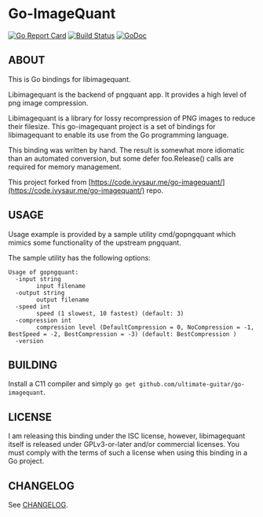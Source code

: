 # Go-ImageQuant
[![Go Report Card](https://goreportcard.com/badge/github.com/ultimate-guitar/go-imagequant)](https://goreportcard.com/report/github.com/ultimate-guitar/go-imagequant) [![Build Status](https://travis-ci.org/ultimate-guitar/go-imagequant.svg?branch=master)](https://travis-ci.org/ultimate-guitar/go-imagequant) [![GoDoc](https://godoc.org/github.com/ultimate-guitar/go-imagequant?status.svg)](https://godoc.org/github.com/ultimate-guitar/go-imagequant)
## ABOUT
This is Go bindings for libimagequant.

Libimagequant is the backend of pngquant app. It provides a high level of png image compression.

Libimagequant is a library for lossy recompression of PNG images to reduce their filesize.  This go-imagequant project is a set of bindings for libimagequant to enable its use from the Go programming language.

This binding was written by hand. The result is somewhat more idiomatic than an automated conversion, but some  defer foo.Release() calls are required for memory management.

This project forked from [https://code.ivysaur.me/go-imagequant/](https://code.ivysaur.me/go-imagequant/) repo.

## USAGE
Usage example is provided by a sample utility cmd/gopngquant which mimics some functionality of the upstream pngquant.

The sample utility has the following options:

```
Usage of gopngquant:
  -input string
        input filename
  -output string
        output filename
  -speed int
        speed (1 slowest, 10 fastest) (default: 3)
  -compression int
        compression level (DefaultCompression = 0, NoCompression = -1, BestSpeed = -2, BestCompression = -3) (default: BestCompression )
  -version
```

## BUILDING

Install a C11 compiler and simply `go get github.com/ultimate-guitar/go-imagequant`.

## LICENSE
I am releasing this binding under the ISC license, however, libimagequant itself is released under GPLv3-or-later and/or commercial licenses. You must comply with the terms of such a license when using this binding in a Go project.

## CHANGELOG

See [CHANGELOG](CHANGELOG.md).
